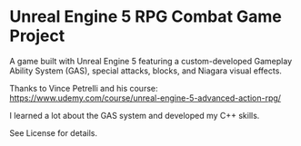 Unreal Engine 5 RPG Combat Game Project
=============================================

A game built with Unreal Engine 5 featuring a custom-developed Gameplay Ability System (GAS),
special attacks, blocks, and Niagara visual effects.

Thanks to Vince Petrelli and his course:
https://www.udemy.com/course/unreal-engine-5-advanced-action-rpg/

I learned a lot about the GAS system and developed my C++ skills.

See License for details.
